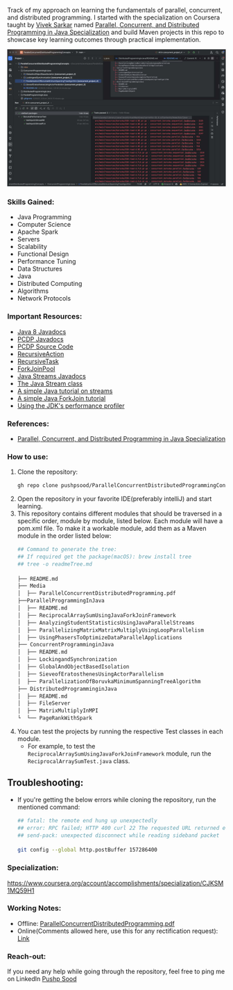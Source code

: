 Track of my approach on learning the fundamentals of parallel, concurrent, and 
distributed programming. I started with the specialization on Coursera taught by [Vivek Sarkar](https://www.linkedin.com/in/vsarkar)
named [Parallel, Concurrent, and Distributed Programming in Java Specialization](https://www.coursera.org/specializations/pcdp) and build Maven 
projects in this repo to showcase key learning outcomes through practical implementation.

![ScreenShot](https://github.com/pushpsood/ParallelConcurrentDistributedProgrammingConcepts/blob/main/Media/project.jpg?raw=true)

### Skills Gained:
- Java Programming
- Computer Science
- Apache Spark
- Servers
- Scalability
- Functional Design
- Performance Tuning
- Data Structures
- Java
- Distributed Computing
- Algorithms
- Network Protocols

### Important Resources:
- [Java 8 Javadocs](https://docs.oracle.com/javase/8/docs/api/)
- [PCDP Javadocs](https://habanero-rice.github.io/PCDP/)
- [PCDP Source Code](https://github.com/habanero-rice/PCDP)
- [RecursiveAction](https://docs.oracle.com/javase/8/docs/api/java/util/concurrent/RecursiveAction.html)
- [RecursiveTask](http://docs.oracle.com/javase/8/docs/api/?java/util/concurrent/RecursiveTask.html)
- [ForkJoinPool](https://docs.oracle.com/javase/8/docs/api/java/util/concurrent/ForkJoinPool.html)
- [Java Streams Javadocs](https://docs.oracle.com/javase/8/docs/api/java/util/stream/package-summary.html)
- [The Java Stream class](https://docs.oracle.com/javase/8/docs/api/java/util/stream/Stream.html)
- [A simple Java tutorial on streams](http://winterbe.com/posts/2014/07/31/java8-stream-tutorial-examples/)
- [A simple Java ForkJoin tutorial](https://docs.oracle.com/javase/tutorial/essential/concurrency/forkjoin.html)
- [Using the JDK's performance profiler](http://docs.oracle.com/javase/7/docs/technotes/guides/visualvm/)

### References:
- [Parallel, Concurrent, and Distributed Programming in Java Specialization](https://www.coursera.org/specializations/pcdp)

### How to use:

1. Clone the repository:
    ```bash 
    gh repo clone pushpsood/ParallelConcurrentDistributedProgrammingConcepts
    ```
2. Open the repository in your favorite IDE(preferably intelliJ) and start learning. 
3. This repository contains different modules that should be traversed in a specific order, module by module, listed below. 
Each module will have a pom.xml file. To make it a workable module, add them as a Maven module in the order listed below:
    ```bash
    ## Command to generate the tree:
    ## If required get the package(macOS): brew install tree
    ## tree -o readmeTree.md

    ├── README.md
    ├── Media
    │  ├── ParallelConcurrentDistributedProgramming.pdf 
    ├──ParallelProgrammingInJava
    │  ├── README.md
    │  ├── ReciprocalArraySumUsingJavaForkJoinFramework
    │  ├── AnalyzingStudentStatisticsUsingJavaParallelStreams
    │  ├── ParallelizingMatrixMatrixMultiplyUsingLoopParallelism
    │  ├── UsingPhasersToOptimizeDataParallelApplications
    ├── ConcurrentProgramminginJava
    │  ├── README.md
    │  ├── LockingandSynchronization
    │  ├── GlobalAndObjectBasedIsolation
    │  ├── SieveofEratosthenesUsingActorParallelism
    │  ├── ParallelizationOfBoruvkaMinimumSpanningTreeAlgorithm
    ├── DistributedProgramminginJava
    │  ├── README.md
    │  ├── FileServer
    │  ├── MatrixMultiplyInMPI
    └  └── PageRankWithSpark

    ```
4. You can test the projects by running the respective Test classes in each module. 
   - For example, to test the `ReciprocalArraySumUsingJavaForkJoinFramework` module, run the `ReciprocalArraySumTest.java` class.

## Troubleshooting:

- If you're getting the below errors while cloning the repository, run the mentioned command:
  ```bash
  ## fatal: the remote end hung up unexpectedly
  ## error: RPC failed; HTTP 400 curl 22 The requested URL returned error: 400
  ## send-pack: unexpected disconnect while reading sideband packet

  git config --global http.postBuffer 157286400
  ```

### Specialization: 

https://www.coursera.org/account/accomplishments/specialization/CJKSM1MQ59H1

### Working Notes:

- Offline: [ParallelConcurrentDistributedProgramming.pdf](Media/ParallelConcurrentDistributedProgramming.pdf)
- Online(Comments allowed here, use this for any rectification request): [Link](https://acrobat.adobe.com/id/urn:aaid:sc:AP:9eeac7d2-f417-4135-bada-d8044c4e416e) 

### Reach-out:

If you need any help while going through the repository, feel free to ping me on LinkedIn [Pushp Sood](https://www.linkedin.com/in/pushpsood/)